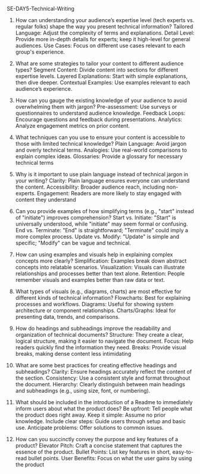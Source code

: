 SE-DAY5-Technical-Writing
1. How can understanding your audience’s expertise level (tech experts vs. regular folks) shape the way you present technical information?
Tailored Language: Adjust the complexity of terms and explanations. Detail Level: Provide more in-depth details for experts; keep it high-level for general audiences. Use Cases: Focus on different use cases relevant to each group's experience.

2. What are some strategies to tailor your content to different audience types?
Segment Content: Divide content into sections for different expertise levels. Layered Explanations: Start with simple explanations, then dive deeper. Contextual Examples: Use examples relevant to each audience’s experience.

3. How can you gauge the existing knowledge of your audience to avoid overwhelming them with jargon?
Pre-assessment: Use surveys or questionnaires to understand audience knowledge. Feedback Loops: Encourage questions and feedback during presentations. Analytics: Analyze engagement metrics on prior content.

4. What techniques can you use to ensure your content is accessible to those with limited technical knowledge?
Plain Language: Avoid jargon and overly technical terms. Analogies: Use real-world comparisons to explain complex ideas. Glossaries: Provide a glossary for necessary technical terms

5. Why is it important to use plain language instead of technical jargon in your writing?
Clarity: Plain language ensures everyone can understand the content. Accessibility: Broader audience reach, including non-experts. Engagement: Readers are more likely to stay engaged with content they understand

6. Can you provide examples of how simplifying terms (e.g., "start" instead of "initiate") improves comprehension?
Start vs. Initiate: "Start" is universally understood, while "initiate" may seem formal or confusing. End vs. Terminate: "End" is straightforward; "Terminate" could imply a more complex process. Update vs. Modify: "Update" is simple and specific; "Modify" can be vague and technical.

7. How can using examples and visuals help in explaining complex concepts more clearly?
Simplification: Examples break down abstract concepts into relatable scenarios. Visualization: Visuals can illustrate relationships and processes better than text alone. Retention: People remember visuals and examples better than raw data or text.

8. What types of visuals (e.g., diagrams, charts) are most effective for different kinds of technical information?
Flowcharts: Best for explaining processes and workflows. Diagrams: Useful for showing system architecture or component relationships. Charts/Graphs: Ideal for presenting data, trends, and comparisons.

9. How do headings and subheadings improve the readability and organization of technical documents?
Structure: They create a clear, logical structure, making it easier to navigate the document. Focus: Help readers quickly find the information they need. Breaks: Provide visual breaks, making dense content less intimidating

10. What are some best practices for creating effective headings and subheadings?
Clarity: Ensure headings accurately reflect the content of the section. Consistency: Use a consistent style and format throughout the document. Hierarchy: Clearly distinguish between main headings and subheadings (e.g., using size, font, or numbering).

11. What should be included in the introduction of a Readme to immediately inform users about what the product does?
Be upfront: Tell people what the product does right away. Keep it simple: Assume no prior knowledge. Include clear steps: Guide users through setup and basic use. Anticipate problems: Offer solutions to common issues.

12. How can you succinctly convey the purpose and key features of a product?
Elevator Pitch: Craft a concise statement that captures the essence of the product. Bullet Points: List key features in short, easy-to-read bullet points. User Benefits: Focus on what the user gains by using the product

